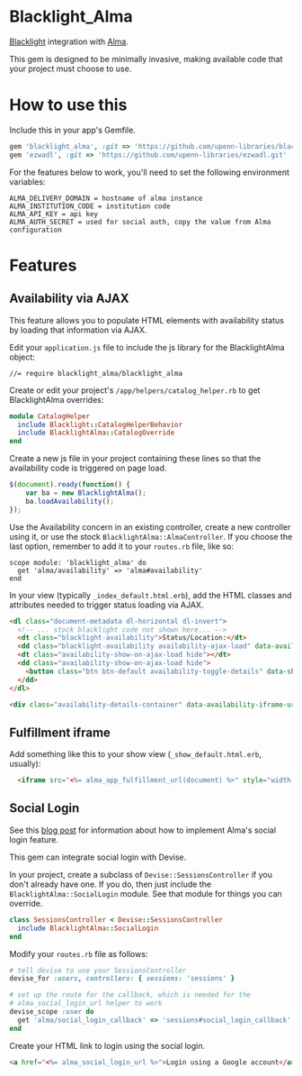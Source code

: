 
# Blacklight_Alma

[Blacklight](https://github.com/projectblacklight/blacklight) integration with [Alma](https://developers.exlibrisgroup.com/alma).

This gem is designed to be minimally invasive, making available code
that your project must choose to use.

# How to use this

Include this in your app's Gemfile.

```ruby
gem 'blacklight_alma', :git => 'https://github.com/upenn-libraries/blacklight_alma.git'
gem 'ezwadl', :git => 'https://github.com/upenn-libraries/ezwadl.git'
```

For the features below to work, you'll need to set the following
environment variables:

```
ALMA_DELIVERY_DOMAIN = hostname of alma instance
ALMA_INSTITUTION_CODE = institution code
ALMA_API_KEY = api key
ALMA_AUTH_SECRET = used for social auth, copy the value from Alma configuration
```

# Features

## Availability via AJAX

This feature allows you to populate HTML elements with availability
status by loading that information via AJAX.

Edit your `application.js` file to include the js library for the
BlacklightAlma object:

```
//= require blacklight_alma/blacklight_alma
```

Create or edit your project's `/app/helpers/catalog_helper.rb` to get BlacklightAlma 
overrides:

```ruby
module CatalogHelper
  include Blacklight::CatalogHelperBehavior
  include BlacklightAlma::CatalogOverride
end
```

Create a new js file in your project containing these lines so that
the availability code is triggered on page load.

```javascript
$(document).ready(function() {
    var ba = new BlacklightAlma();
    ba.loadAvailability();
});
```

Use the Availability concern in an existing controller, create a new
controller using it, or use the stock
`BlacklightAlma::AlmaController`. If you choose the last option,
remember to add it to your `routes.rb` file, like so:

```
scope module: 'blacklight_alma' do
  get 'alma/availability' => 'alma#availability'
end
```

In your view (typically `_index_default.html.erb`), add the HTML
classes and attributes needed to trigger status loading via AJAX.

```html
<dl class="document-metadata dl-horizontal dl-invert">
  <!-- ... stock blacklight code not shown here... --> 
  <dt class="blacklight-availability">Status/Location:</dt>
  <dd class="blacklight-availability availability-ajax-load" data-availability-id="<%= document.id %>">Loading...</dd>
  <dt class="availability-show-on-ajax-load hide"></dt>
  <dd class="availability-show-on-ajax-load hide">
    <button class="btn btn-default availability-toggle-details" data-show-text="Show Availability Details" data-hide-text="Hide Availability Details">Show Availability Details</button>
  </dd>
</dl>

<div class="availability-details-container" data-availability-iframe-url="<%= alma_app_fulfillment_url(document) %>"></div>
```

## Fulfillment iframe

Add something like this to your show view (`_show_default.html.erb`, usually):

```html
  <iframe src="<%= alma_app_fulfillment_url(document) %>" style="width: 100%"></iframe>
```

## Social Login

See this [blog post](https://developers.exlibrisgroup.com/blog/Leveraging-Social-Login-with-Alma) for information
about how to implement Alma's social login feature.

This gem can integrate social login with Devise.

In your project, create a subclass of `Devise::SessionsController` if you don't already have one. If you do,
then just include the `BlacklightAlma::SocialLogin` module. See that module for things you can override.

```ruby
class SessionsController < Devise::SessionsController
  include BlacklightAlma::SocialLogin
end
```

Modify your `routes.rb` file as follows:

```ruby
# tell devise to use your SessionsController
devise_for :users, controllers: { sessions: 'sessions' }

# set up the route for the callback, which is needed for the
# alma_social_login_url helper to work
devise_scope :user do
  get 'alma/social_login_callback' => 'sessions#social_login_callback'
end
```

Create your HTML link to login using the social login.

```html
<a href="<%= alma_social_login_url %>">Login using a Google account</a>
```

